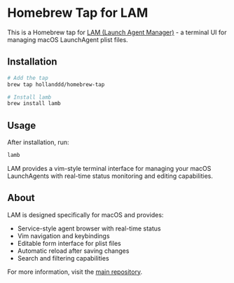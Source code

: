 # Homebrew Tap for LAM

This is a Homebrew tap for [LAM (Launch Agent Manager)](https://github.com/hollanddd/lam) - a terminal UI for managing macOS LaunchAgent plist files.

## Installation

```bash
# Add the tap
brew tap hollanddd/homebrew-tap

# Install lamb
brew install lamb
```

## Usage

After installation, run:
```bash
lamb
```

LAM provides a vim-style terminal interface for managing your macOS LaunchAgents with real-time status monitoring and editing capabilities.

## About

LAM is designed specifically for macOS and provides:
- Service-style agent browser with real-time status
- Vim navigation and keybindings
- Editable form interface for plist files
- Automatic reload after saving changes
- Search and filtering capabilities

For more information, visit the [main repository](https://github.com/hollanddd/lam).
